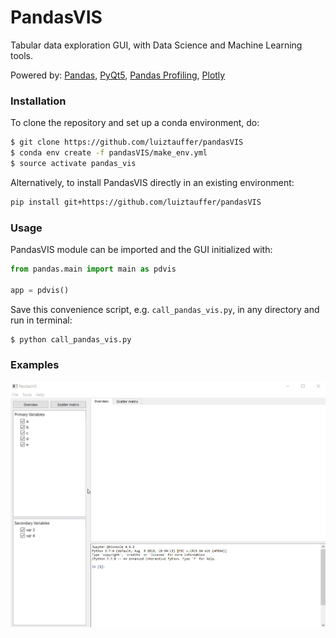 # PandasVIS
Tabular data exploration GUI, with Data Science and Machine Learning tools.

Powered by: [Pandas](https://pandas.pydata.org/), [PyQt5](https://www.riverbankcomputing.com/software/pyqt/intro), [Pandas Profiling](https://github.com/pandas-profiling/pandas-profiling), [Plotly](https://plot.ly/)

### Installation
To clone the repository and set up a conda environment, do:

```bash
$ git clone https://github.com/luiztauffer/pandasVIS
$ conda env create -f pandasVIS/make_env.yml
$ source activate pandas_vis
```

Alternatively, to install PandasVIS directly in an existing environment:

```bash
pip install git+https://github.com/luiztauffer/pandasVIS
```

### Usage

PandasVIS module can be imported and the GUI initialized with:
```python
from pandas.main import main as pdvis

app = pdvis()
```

Save this convenience script, e.g. `call_pandas_vis.py`, in any directory and run in terminal:
```bash
$ python call_pandas_vis.py
```

### Examples
![](media/gif_1.gif)
